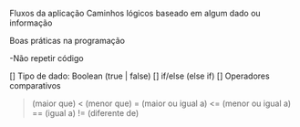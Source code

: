 Fluxos da aplicação
Caminhos lógicos baseado em algum dado ou informação

Boas práticas na programação

-Não repetir código

[] Tipo de dado: Boolean (true | false) 
[] if/else (else if) 
[] Operadores comparativos

 > (maior que)
 < (menor que)
 = (maior ou igual a)
 <= (menor ou igual a)
 == (igual a)
 != (diferente de)
